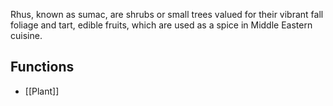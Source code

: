 Rhus, known as sumac, are shrubs or small trees valued for their vibrant fall foliage and tart, edible fruits, which are used as a spice in Middle Eastern cuisine.
## Functions
- [[Plant]]
